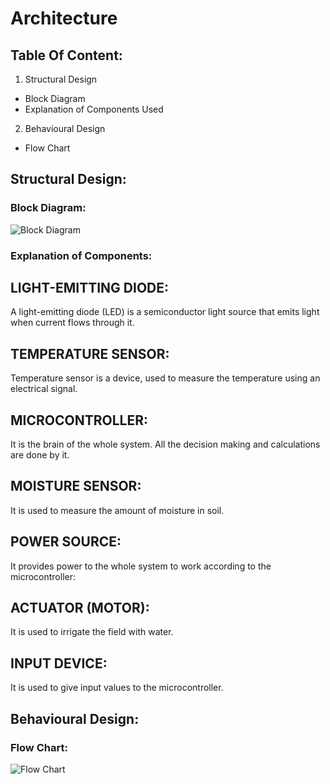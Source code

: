 # Architecture

## Table Of Content:
1. Structural Design
  * Block Diagram
  * Explanation of Components Used
2. Behavioural Design 
  * Flow Chart 
  
## Structural Design:
### Block Diagram:
  ![Block Diagram](https://user-images.githubusercontent.com/98889318/155833257-fd266d5d-9fe6-4584-b29d-3f3e9d67cc96.png)

### Explanation of Components:

## LIGHT-EMITTING DIODE:
A light-emitting diode (LED) is a semiconductor light source that emits light when current flows through it.

## TEMPERATURE SENSOR:
Temperature sensor is a device, used to measure the temperature using an electrical signal.

## MICROCONTROLLER:
It is the brain of the whole system. All the decision making and calculations are done by it.

## MOISTURE SENSOR:
It is used to measure the amount of moisture in soil.

## POWER SOURCE:
It provides power to the whole system to work according to the microcontroller:

## ACTUATOR (MOTOR):
It is used to irrigate the field with water.

## INPUT DEVICE:
It is used to give input values to the microcontroller.

  
  

## Behavioural Design:
  ### Flow Chart:
  
![Flow Chart](https://user-images.githubusercontent.com/98889318/155833280-8abefe66-2442-40fa-ad7f-ae72ba4f5f9e.png)
